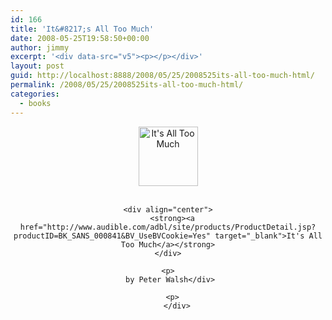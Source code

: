 ```yaml
---
id: 166
title: 'It&#8217;s All Too Much'
date: 2008-05-25T19:58:50+00:00
author: jimmy
excerpt: '<div data-src="v5"><p></p></div>'
layout: post
guid: http://localhost:8888/2008/05/25/2008525its-all-too-much-html/
permalink: /2008/05/25/2008525its-all-too-much-html/
categories:
  - books
---
```

<div data-src="v5">
  <div align="center">
    <img src="http://www.audible.com/audiblewords/content/bk/sans/000841/full_image.jpg" alt="It&#39;s All Too Much" width="95" height="95" />
  </div>
  
  <div align="center">
    &nbsp; 
    
    <div align="center">
      <strong><a href="http://www.audible.com/adbl/site/products/ProductDetail.jsp?productID=BK_SANS_000841&BV_UseBVCookie=Yes" target="_blank">It's All Too Much</a></strong>
    </div>
    
    <p>
      by Peter Walsh</div> 
      
      <p>
        </div>